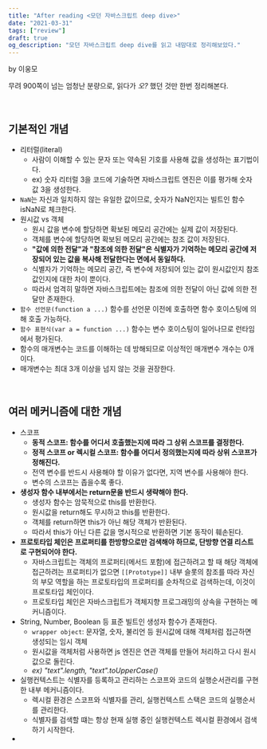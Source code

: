 ```yaml
---
title: "After reading <모던 자바스크립트 deep dive>"
date: "2021-03-31"
tags: ["review"]
draft: true
og_description: "모던 자바스크립트 deep dive를 읽고 내맘대로 정리해보았다."
---
```


by 이웅모

무려 900쪽이 넘는 엄청난 분량으로, 읽다가 _오?_ 했던 것만 한번 정리해본다.

<br />

## 기본적인 개념

- 리터럴(literal)
  - 사람이 이해할 수 있는 문자 또는 약속된 기호를 사용해 값을 생성하는 표기법이다.
  - ex) 숫자 리터럴 3을 코드에 기술하면 자바스크립트 엔진은 이를 평가해 숫자 값 3을 생성한다.
- `NaN`는 자신과 일치하지 않는 유일한 값이므로, 숫자가 NaN인지는 빌트인 함수 isNaN로 체크한다.
- 원시값 vs 객체
  - 원시 값을 변수에 할당하면 확보된 메모리 공간에는 실제 값이 저장된다.
  - 객체를 변수에 할당하면 확보된 메모리 공간에는 참조 값이 저장된다.
  - **"값에 의한 전달"과 "참조에 의한 전달"은 식별자가 기억하는 메모리 공간에 저장되어 있는 값을 복사해 전달한다는 면에서 동일하다.**
  - 식별자가 기억하는 메모리 공간, 즉 변수에 저장되어 있는 값이 원시값인지 참조값인지에 대한 차이 뿐이다.
  - 따라서 엄격히 말하면 자바스크립트에는 참조에 의한 전달이 아닌 값에 의한 전달만 존재한다.
- `함수 선언문(function a ...)` 함수를 선언문 이전에 호출하면 함수 호이스팅에 의해 호출 가능하다.
- `함수 표현식(var a = function ...)` 함수는 변수 호이스팅이 일어나므로 런타임에서 평가된다.
- 함수의 매개변수는 코드를 이해하는 데 방해되므로 이상적인 매개변수 개수는 0개이다.
- 매개변수는 최대 3개 이상을 넘지 않는 것을 권장한다.

<br />

## 여러 메커니즘에 대한 개념

- 스코프
  - **동적 스코프: 함수를 어디서 호출했는지에 따라 그 상위 스코프를 결정한다.**
  - **정적 스코프 or 렉시컬 스코프: 함수를 어디서 정의했는지에 따라 상위 스코프가 정해진다.**
  - 전역 변수를 반드시 사용해야 할 이유가 없다면, 지역 변수를 사용해야 한다.
  - 변수의 스코프는 좁을수록 좋다.
- **생성자 함수 내부에서는 return문을 반드시 생략해야 한다.**
  - 생성자 함수는 암묵적으로 this를 반환한다.
  - 원시값을 return해도 무시하고 this를 반환한다.
  - 객체를 return하면 this가 아닌 해당 객체가 반환된다.
  - 따라서 this가 아닌 다른 값을 명시적으로 반환하면 기본 동작이 훼손된다.
- **프로토타입 체인은 프로퍼티를 한방향으로만 검색해야 하므로, 단방향 연결 리스트로 구현되어야 한다.**
  - 자바스크립트는 객체의 프로퍼티(메서드 포함)에 접근하려고 할 때 해당 객체에 접근하려는 프로퍼티가 없으면 `[[Prototype]]` 내부 슬롯의 참조를 따라 자신의 부모 역할을 하는 프로토타입의 프로퍼티를 순차적으로 검색하는데, 이것이 프로토타입 체인이다.
  - 프로토타입 체인은 자바스크립트가 객체지향 프로그래밍의 상속을 구현하는 메커니즘이다.
- String, Number, Boolean 등 표준 빌트인 생성자 함수가 존재한다.
  - `wrapper object`: 문자열, 숫자, 불리언 등 원시값에 대해 객체처럼 접근하면 생성되는 임시 객체
  - 원시값을 객체처럼 사용하면 js 엔진은 연관 객체를 만들어 처리하고 다시 원시값으로 돌린다.
  - _ex) "text".length, "text".toUpperCase()_
- 실행컨텍스트는 식별자를 등록하고 관리하는 스코프와 코드의 실행순서관리를 구현한 내부 메커니즘이다.
  - 렉시컬 환경은 스코프와 식별자를 관리, 실행컨텍스트 스택은 코드의 실행순서를 관리한다.
  - 식별자를 검색할 떄는 항상 현재 실행 중인 실행컨텍스트 렉시컬 환경에서 검색하기 시작한다.
-
